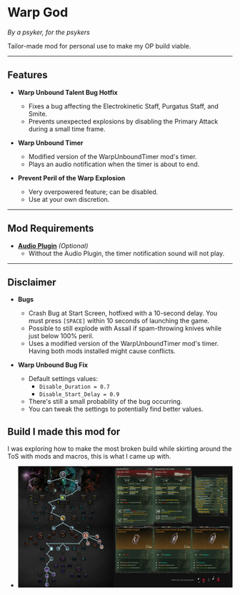 # **Warp God**
_By a psyker, for the psykers_

Tailor-made mod for personal use to make my OP build viable.

---

## **Features**
- **Warp Unbound Talent Bug Hotfix**
  - Fixes a bug affecting the Electrokinetic Staff, Purgatus Staff, and Smite.
  - Prevents unexpected explosions by disabling the Primary Attack during a small time frame.
  
- **Warp Unbound Timer**
  - Modified version of the WarpUnboundTimer mod's timer.
  - Plays an audio notification when the timer is about to end.
  
- **Prevent Peril of the Warp Explosion**
  - Very overpowered feature; can be disabled.
  - Use at your own discretion.

---

## **Mod Requirements**
- **[Audio Plugin](https://www.nexusmods.com/warhammer40kdarktide/mods/196)** _(Optional)_
  - Without the Audio Plugin, the timer notification sound will not play.

---

## **Disclaimer**
- **Bugs**  
  - Crash Bug at Start Screen, hotfixed with a 10-second delay.  You must press `[SPACE]` within 10 seconds of launching the game.
  - Possible to still explode with Assail if spam-throwing knives while just below 100% peril.
  - Uses a modified version of the WarpUnboundTimer mod's timer.  Having both mods installed might cause conflicts.

- **Warp Unbound Bug Fix**  
  - Default settings values:  
    - `Disable_Duration = 0.7`  
    - `Disable_Start_Delay = 0.9`  
  - There's still a small probability of the bug occurring.  
  - You can tweak the settings to potentially find better values.
## **Build I made this mod for**
I was exploring how to make the most broken build while skirting around the ToS with mods and macros, this is what I came up with.
  - ![alt text](https://github.com/Kevinna01/WarpGod/blob/main/Build.png?raw=true)


